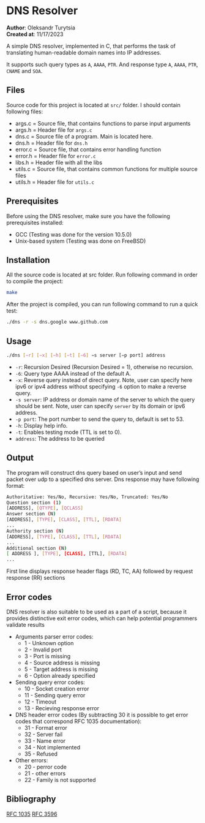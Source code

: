 # DNS Resolver

**Author**: Oleksandr Turytsia <br />
**Created at**: 11/17/2023

A simple DNS resolver, implemented in C, that performs the task of translating human-readable domain names into IP addresses.

It supports such query types as `A`, `AAAA`, `PTR`. And response type `A`, `AAAA`, `PTR`, `CNAME` and `SOA`.

## Files
Source code for this project is located at `src/` folder. I should contain following files:
- args.c = Source file, that contains functions to parse input arguments
- args.h = Header file for `args.c`
- dns.c = Source file of a program. Main is located here.
- dns.h = Header file for `dns.h`
- error.c = Source file, that contains error handling function
- error.h = Header file for `error.c`
- libs.h = Header file with all the libs
- utils.c = Source file, that contains common functions for multiple source files
- utils.h = Header file for `utils.c`
 
## Prerequisites
Before using the DNS resolver, make sure you have the following prerequisites installed:
- GCC (Testing was done for the version 10.5.0)
- Unix-based system (Testing was done on FreeBSD)

## Installation
All the source code is located at src folder. Run following command in order to compile the project:
```bash
make
```

After the project is compiled, you can run following command to run a quick test:
```bash
./dns -r -s dns.google www.github.com
```

## Usage 
```bash
./dns [−r] [−x] [−h] [−t] [−6] −s server [−p port] address
```
- `-r`: Recursion Desired (Recursion Desired = 1), otherwise no recursion.
- `-6`: Query type AAAA instead of the default A.
- `-x`: Reverse query instead of direct query. Note, user can specify here ipv6 or ipv4 address without specifying `-6` option to make a reverse query.
- `-s server`: IP address or domain name of the server to which the query should be sent. Note, user can specify `server` by its domain or ipv6 address.
- `-p port`: The port number to send the query to, default is set to 53.
- `-h`: Display help info.
- `-t`: Enables testing mode (TTL is set to 0).
- `address`: The address to be queried

## Output
The program will construct dns query based on user’s input and send packet over udp to a specified dns server. Dns response may have following format:

```bash
Authoritative: Yes/No, Recursive: Yes/No, Truncated: Yes/No
Question section (1)
[ADDRESS], [QTYPE], [QCLASS]
Answer section (N)
[ADDRESS], [TYPE], [CLASS], [TTL], [RDATA]
...
Authority section (N)
[ADDRESS], [TYPE], [CLASS], [TTL], [RDATA]
...
Additional section (N)
[ ADDRESS ], [TYPE], [CLASS], [TTL], [RDATA]
...
```

First line displays response header flags (RD, TC, AA) followed by request response (RR) sections

## Error codes
DNS resolver is also suitable to be used as a part of a script, because it provides distinctive exit error codes, which can help potential programmers validate results

- Arguments parser error codes:
    - 1 - Unknown option
    - 2 - Invalid port
    - 3 - Port is missing
    - 4 - Source address is missing
    - 5 - Target address is missing
    - 6 - Option already specified
- Sending query error codes:
    - 10 - Socket creation error
    - 11 - Sending query error
    - 12 - Timeout
    - 13 - Recieving response error
- DNS header error codes (By subtracting 30 it is possible to get error
codes that correspond RFC 1035 documentation):
    - 31 - Format error
    - 32 - Server fail
    - 33 - Name error
    - 34 - Not implemented
    - 35 - Refused
- Other errors:
    - 20 - perror code
    - 21 - other errors
    - 22 - Family is not supported

## Bibliography

[RFC 1035](https://datatracker.ietf.org/doc/html/rfc1035)
[RFC 3596](https://datatracker.ietf.org/doc/html/rfc3596)